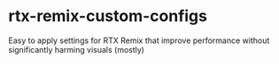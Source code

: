 # rtx-remix-custom-configs
Easy to apply settings for RTX Remix that improve performance without significantly harming visuals (mostly)
